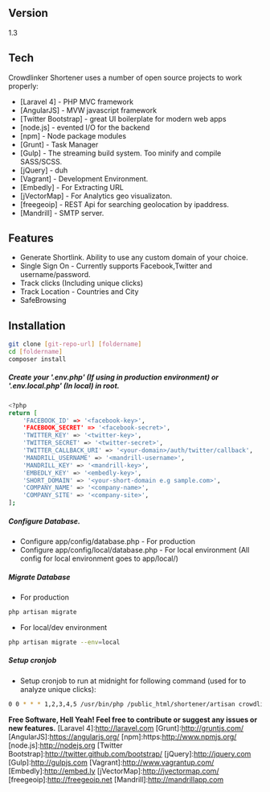 
Version
----

1.3

Tech
-----------

Crowdlinker Shortener uses a number of open source projects to work properly:

* [Laravel 4] - PHP MVC framework
* [AngularJS] - MVW javascript framework
* [Twitter Bootstrap] - great UI boilerplate for modern web apps
* [node.js] - evented I/O for the backend
* [npm] - Node package modules
* [Grunt] - Task Manager
* [Gulp] - The streaming build system. Too minify and compile SASS/SCSS.
* [jQuery] - duh 
* [Vagrant] - Development Environment.
* [Embedly] - For Extracting URL
* [jVectorMap] - For Analytics geo visualizaton.
* [freegeoip] - REST Api for searching geolocation by ipaddress.
* [Mandrill] - SMTP server.


Features
-----------

* Generate Shortlink. Ability to use any custom domain of your choice.
* Single Sign On - Currently supports Facebook,Twitter and username/password.
* Track clicks (Including unique clicks)
* Track Location - Countries and City
* SafeBrowsing


Installation
--------------

```sh
git clone [git-repo-url] [foldername]
cd [foldername]
composer install

```

##### Create your '.env.php' (If using in production environment) or '.env.local.php' (In local) in root.

```sh
<?php
return [
    'FACEBOOK_ID' => '<facebook-key>',
    'FACEBOOK_SECRET' => '<facebook-secret>',
    'TWITTER_KEY' => '<twitter-key>',
    'TWITTER_SECRET' => '<twitter-secret>',
    'TWITTER_CALLBACK_URI' => '<your-domain>/auth/twitter/callback',
    'MANDRILL_USERNAME' => '<mandrill-username>',
    'MANDRILL_KEY' => '<mandrill-key>',
    'EMBEDLY_KEY' => '<embedly-key>',
    'SHORT_DOMAIN' => '<your-short-domain e.g sample.com>',
    'COMPANY_NAME' => '<company-name>',
    'COMPANY_SITE' => '<company-site>',
];

```
##### Configure Database.
* Configure app/config/database.php - For production
* Configure app/config/local/database.php - For local environment (All config for local environment goes to app/local/)

##### Migrate Database
* For production


```sh
php artisan migrate

```

* For local/dev environment


```sh
php artisan migrate --env=local

```
##### Setup cronjob
* Setup cronjob to run at midnight for following command (used for to analyze unique clicks):

```sh
0 0 * * * 1,2,3,4,5 /usr/bin/php /public_html/shortener/artisan crowdlinker:updatecount

```





**Free Software, Hell Yeah! Feel free to contribute or suggest any issues or new features.**
[Laravel 4]:http://laravel.com
[Grunt]:http://gruntjs.com/
[AngularJS]:https://angularjs.org/
[npm]:https:http://www.npmjs.org/
[node.js]:http://nodejs.org
[Twitter Bootstrap]:http://twitter.github.com/bootstrap/
[jQuery]:http://jquery.com
[Gulp]:http://gulpjs.com
[Vagrant]:http://www.vagrantup.com/
[Embedly]:http://embed.ly
[jVectorMap]:http://jvectormap.com/
[freegeoip]:http://freegeoip.net
[Mandrill]:http://mandrillapp.com
